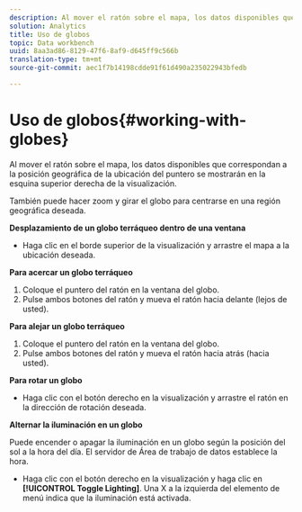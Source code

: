 ```yaml
---
description: Al mover el ratón sobre el mapa, los datos disponibles que correspondan a la posición geográfica de la ubicación del puntero se mostrarán en la esquina superior derecha de la visualización.
solution: Analytics
title: Uso de globos
topic: Data workbench
uuid: 8aa3ad86-8129-47f6-8af9-d645ff9c566b
translation-type: tm+mt
source-git-commit: aec1f7b14198cdde91f61d490a235022943bfedb

---
```



# Uso de globos{#working-with-globes}

Al mover el ratón sobre el mapa, los datos disponibles que correspondan a la posición geográfica de la ubicación del puntero se mostrarán en la esquina superior derecha de la visualización.

También puede hacer zoom y girar el globo para centrarse en una región geográfica deseada.

**Desplazamiento de un globo terráqueo dentro de una ventana**

* Haga clic en el borde superior de la visualización y arrastre el mapa a la ubicación deseada.

**Para acercar un globo terráqueo**

1. Coloque el puntero del ratón en la ventana del globo.
1. Pulse ambos botones del ratón y mueva el ratón hacia delante (lejos de usted).

**Para alejar un globo terráqueo**

1. Coloque el puntero del ratón en la ventana del globo.
1. Pulse ambos botones del ratón y mueva el ratón hacia atrás (hacia usted).

**Para rotar un globo**

* Haga clic con el botón derecho en la visualización y arrastre el ratón en la dirección de rotación deseada.

**Alternar la iluminación en un globo**

Puede encender o apagar la iluminación en un globo según la posición del sol a la hora del día. El servidor de Área de trabajo de datos establece la hora.

* Haga clic con el botón derecho en la visualización y haga clic en **[!UICONTROL Toggle Lighting]**. Una X a la izquierda del elemento de menú indica que la iluminación está activada.

